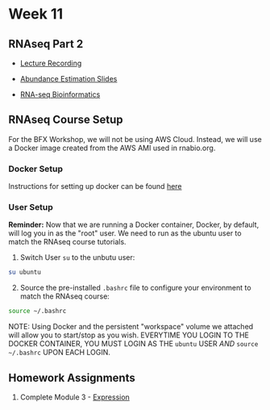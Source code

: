 # Week 11

## RNAseq Part 2

- [Lecture Recording](https://wustl.box.com/s/br2dug45v4ve5ar8wjeljl7kkf5rua96)

- [Abundance Estimation Slides](https://github.com/genome/bfx-workshop/blob/master/lectures/week_11/RNASeq_Module3_AbundanceEstimation.pdf)

- [RNA-seq Bioinformatics](https://rnabio.org/course)

## RNAseq Course Setup

For the BFX Workshop, we will not be using AWS Cloud. Instead, we will use a Docker image created from the AWS AMI used in rnabio.org.

### Docker Setup

Instructions for setting up docker can be found [here](https://github.com/genome/bfx-workshop/lectures/week_10)

### User Setup

**Reminder:** Now that we are running a Docker container, Docker, by default, will log you in as the "root" user. We need to run as the ubuntu user to match the RNAseq course tutorials.

1. Switch User `su` to the unbutu user:

```bash
su ubuntu
```

2. Source the pre-installed `.bashrc` file to configure your environment to match the RNAseq course:

```bash
source ~/.bashrc
```

NOTE: Using Docker and the persistent "workspace" volume we attached will allow you to start/stop as you wish. EVERYTIME YOU LOGIN TO THE DOCKER CONTAINER, YOU MUST LOGIN AS THE `ubuntu` USER *AND* `source ~/.bashrc` UPON EACH LOGIN.

## Homework Assignments

1. Complete Module 3 - [Expression](https://rnabio.org/module-03-expression/0003/02/01/Expression/)
